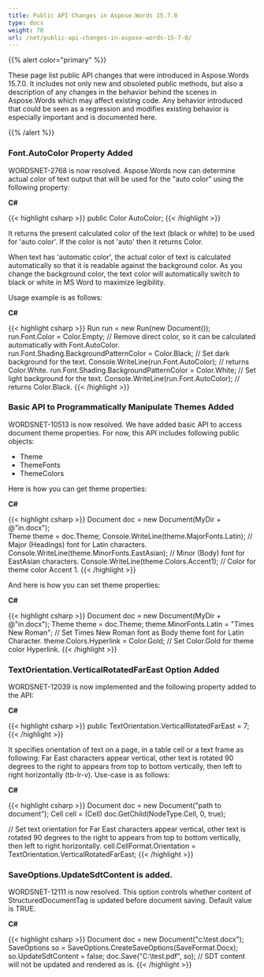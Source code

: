 ```yaml
---
title: Public API Changes in Aspose.Words 15.7.0
type: docs
weight: 70
url: /net/public-api-changes-in-aspose-words-15-7-0/
---
```


{{% alert color="primary" %}} 

These page list public API changes that were introduced in Aspose.Words 15.7.0. It includes not only new and obsoleted public methods, but also a description of any changes in the behavior behind the scenes in Aspose.Words which may affect existing code. Any behavior introduced that could be seen as a regression and modifies existing behavior is especially important and is documented here.

{{% /alert %}} 

### Font.AutoColor Property Added

WORDSNET-2768 is now resolved. Aspose.Words now can determine actual color of text output that will be used for the "auto color" using the following property:

**C#**

{{< highlight csharp >}}
public Color AutoColor;
{{< /highlight >}}

It returns the present calculated color of the text (black or white) to be used for 'auto color'. If the color is not 'auto' then it returns Color. 

When text has 'automatic color', the actual color of text is calculated automatically so that it is readable against the background color. As you change the background color, the text color will automatically switch to black or white in MS Word to maximize legibility.

Usage example is as follows:

**C#**

{{< highlight csharp >}}
Run run = new Run(new Document());
run.Font.Color = Color.Empty;
 // Remove direct color, so it can be calculated automatically with Font.AutoColor.
run.Font.Shading.BackgroundPatternColor = Color.Black;
 // Set dark background for the text.
Console.WriteLine(run.Font.AutoColor);
 // returns Color.White.
run.Font.Shading.BackgroundPatternColor = Color.White;
 // Set light background for the text.
Console.WriteLine(run.Font.AutoColor);
 // returns Color.Black.
{{< /highlight >}}

### Basic API to Programmatically Manipulate Themes Added

WORDSNET-10513 is now resolved. We have added basic API to access document theme properties. For now, this API includes following public objects:

- Theme
- ThemeFonts
- ThemeColors

Here is how you can get theme properties:

**C#**

{{< highlight csharp >}}
Document doc = new Document(MyDir + @"in.docx");   
Theme theme = doc.Theme;
Console.WriteLine(theme.MajorFonts.Latin);
        // Major (Headings) font for Latin characters.
Console.WriteLine(theme.MinorFonts.EastAsian);
    // Minor (Body) font for EastAsian characters.
Console.WriteLine(theme.Colors.Accent1);
          // Color for theme color Accent 1.
{{< /highlight >}}

And here is how you can set theme properties:

**C#**

{{< highlight csharp >}}
Document doc = new Document(MyDir + @"in.docx");
Theme theme = doc.Theme;
theme.MinorFonts.Latin = "Times New Roman";
     // Set Times New Roman font as Body theme font for Latin Character.
theme.Colors.Hyperlink = Color.Gold;
            // Set Color.Gold for theme color Hyperlink.
{{< /highlight >}}

### TextOrientation.VerticalRotatedFarEast Option Added

WORDSNET-12039 is now implemented and the following property added to the API:

**C#**

{{< highlight csharp >}}
public TextOrientation.VerticalRotatedFarEast = 7;
{{< /highlight >}}

It specifies orientation of text on a page, in a table cell or a text frame as following:
Far East characters appear vertical, other text is rotated 90 degrees to the right to appears from top to bottom vertically, then left to right horizontally (tb-lr-v).
Use-case is as follows:

**C#**

{{< highlight csharp >}}
Document doc = new Document("path to document");
Cell cell = (Cell) doc.GetChild(NodeType.Cell, 0, true);

// Set text orientation for Far East characters appear vertical, other text is rotated 90 degrees to the right to appears from top to bottom vertically, then left to right horizontally.
cell.CellFormat.Orientation = TextOrientation.VerticalRotatedFarEast;
{{< /highlight >}}

### SaveOptions.UpdateSdtContent is added.

WORDSNET-12111 is now resolved. This option controls whether content of StructuredDocumentTag is updated before document saving. Default value is TRUE.

**C#**

{{< highlight csharp >}}
Document doc = new Document("c:\test.docx");
SaveOptions so = SaveOptions.CreateSaveOptions(SaveFormat.Docx);            
so.UpdateSdtContent = false;
doc.Save("C:\test.pdf", so);
            // SDT content will not be updated and rendered as is.
{{< /highlight >}}
